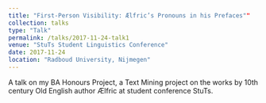 ```yaml
---
title: "First-Person Visibility: Ælfric’s Pronouns in his Prefaces""
collection: talks
type: "Talk"
permalink: /talks/2017-11-24-talk1
venue: "StuTs Student Linguistics Conference"
date: 2017-11-24
location: "Radboud University, Nijmegen"
---
```


A talk on my BA Honours Project, a Text Mining project on the works by 10th century Old English author Ælfric at student conference StuTs.
